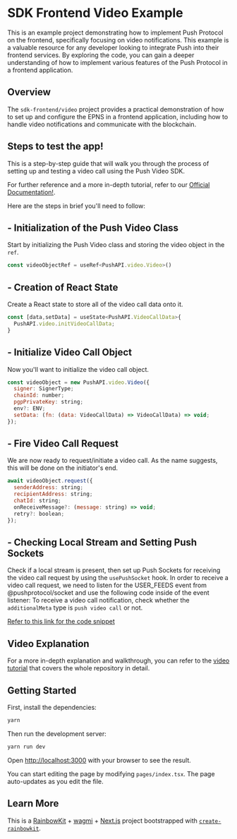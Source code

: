 
# SDK Frontend Video Example

This is an example project demonstrating how to implement Push Protocol on the frontend, specifically focusing on video notifications.
This example is a valuable resource for any developer looking to integrate Push into their frontend services. By exploring the code, you can gain a deeper understanding of how to implement various features of the Push Protocol in a frontend application.

## Overview

The `sdk-frontend/video` project provides a practical demonstration of how to set up and configure the EPNS in a frontend application, including how to handle video notifications and communicate with the blockchain.

## Steps to test the app!

This is a step-by-step guide that will walk you through the process of setting up and testing a video call using the Push Video SDK.

For further reference and a more in-depth tutorial, refer to our [Official Documentation!](https://docs.push.org/developers/developer-tooling/push-sdk/sdk-packages-details/epnsproject-sdk-restapi/for-video).

Here are the steps in brief you'll need to follow:

## - Initialization of the Push Video Class

Start by initializing the Push Video class and storing the video object in the `ref`.

```javascript
const videoObjectRef = useRef<PushAPI.video.Video>()
```

## - Creation of React State 

Create a React state to store all of the video call data onto it.

```javascript
const [data,setData] = useState<PushAPI.VideoCallData>{
  PushAPI.video.initVideoCallData;
}
```

## - Initialize Video Call Object

Now you'll want to initialize the video call object.

```javascript
const videoObject = new PushAPI.video.Video({
  signer: SignerType;
  chainId: number;
  pgpPrivateKey: string;
  env?: ENV;
  setData: (fn: (data: VideoCallData) => VideoCallData) => void;
});
```

## - Fire Video Call Request 

We are now ready to request/initiate a video call. As the name suggests, this will be done on the initiator's end.
```javascript
await videoObject.request({
  senderAddress: string;
  recipientAddress: string;
  chatId: string;
  onReceiveMessage?: (message: string) => void;
  retry?: boolean;
});
```

## - Checking Local Stream and Setting Push Sockets

Check if a local stream is present, then set up Push Sockets for receiving the video call request by using the `usePushSocket` hook.
In order to receive a video call request, we need to listen for the USER_FEEDS event from @pushprotocol/socket and use the following code inside of the event listener:
To receive a video call notification, check whether the `additionalMeta` type is `push video call` or not. 

[Refer to this link for the code snippet](https://docs.push.org/developers/developer-tooling/push-sdk/sdk-packages-details/epnsproject-sdk-restapi/for-video/start-a-video-call#receiving-a-request-in-sockets)  




## Video Explanation 

For a more in-depth explanation and walkthrough, you can refer to the [video tutorial](INSERT_VIDEO_LINK_HERE) that covers the whole repository in detail.


## Getting Started

First, install the dependencies:
```bash
yarn
```

Then run the development server:

```bash
yarn run dev
```

Open [http://localhost:3000](http://localhost:3000) with your browser to see the result.

You can start editing the page by modifying `pages/index.tsx`. The page auto-updates as you edit the file.

## Learn More

This is a [RainbowKit](https://rainbowkit.com) + [wagmi](https://wagmi.sh) + [Next.js](https://nextjs.org/) project bootstrapped with [`create-rainbowkit`](https://github.com/rainbow-me/rainbowkit/tree/main/packages/create-rainbowkit).



